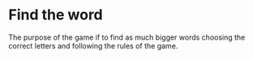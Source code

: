 # Find the word
 The purpose of the game if to find as much bigger words choosing the correct letters and following the rules of the game.
